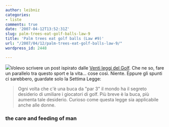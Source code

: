 ```yaml
---
author: leibniz
categories:
- liste
comments: true
date: '2007-04-12T13:52:31Z'
slug: palm-trees-eat-golf-balls-law-9
title: 'Palm trees eat golf balls (Law #9)'
url: "/2007/04/12/palm-trees-eat-golf-balls-law-9/"
wordpress_id: 2448

---
```

![](http://media.callawaygolf.com/CG/Balls/Classic%20Ball%20Specs/classicBallSpecs.ball.gif)Volevo scrivere un post ispirato dalle [Venti leggi del Golf](http://www.thecareandfeedingofman.com/2007/04/the-twenty-laws-of-golf/). Che ne so, fare un parallelo tra questo sport e la vita... cose così. Niente. Eppure gli spunti ci sarebbero, guardate solo la Settima Legge:


> Ogni volta che c'è una buca da "par 3" il mondo ha il segreto desiderio di umiliare i giocatori di golf. Più breve è la buca, più aumenta tale desiderio. Curioso come questa legge sia applicabile anche alle donne.




### the care and feeding of man
